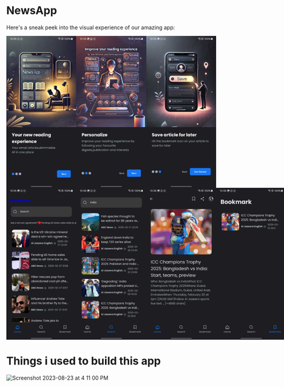 # NewsApp

Here's a sneak peek into the visual experience of our amazing app:


<div style="display: flex; justify-content: space-around;">
    <img src="Screenshot_20250228_220539_HushNews.jpg" alt="Image 1" width="200" height="400">
    <img src="Screenshot_20250228_220545_HushNews.jpg" alt="Image 2" width="200" height="400">
    <img src="Screenshot_20250228_220549_HushNews.jpg" alt="Image 3" width="200" height="400">
</div>

<!-- Row 2 -->
<div style="display: flex; justify-content: space-around; align-items: center;">
    <img src="Screenshot_20250228_220559_HushNews.jpg" alt="Image 5" width="200" height="400">
    <img src="Screenshot_20250228_220619_HushNews.jpg" alt="Image 6" width="200" height="400">
    <img src="Screenshot_20250228_220623_HushNews.jpg" alt="Image 7" width="200" height="400">
    <img src="Screenshot_20250228_220629_HushNews.jpg" alt="Image 8" width="200" height="400">
   <img src="Screenshot_20250228_220638_Android System.jpg" alt="Image 8" width="200" height="400">
</div>

 
# Things i used to build this app
<img width="716" alt="Screenshot 2023-08-23 at 4 11 00 PM" src="https://github.com/mohammednawas8/NewsApp/assets/78867217/f9e80bb2-f066-4b90-a537-55d4e0bf07ca">
